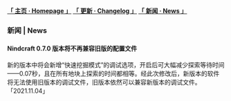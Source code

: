 **[「 主页 · Homepage 」](https://orxnre.github.io/) [「 更新 · Changelog 」](https://orxnre.github.io/c) [「 新闻 · News 」](https://orxnre.github.io/n)**

### 新闻 | News
#### Nindcraft 0.7.0 版本将不再兼容旧版的配置文件
新的版本中将会新增“快速挖掘模式”的调试选项，开启后可大幅减少探索等待时间——0.07秒，且在所有地块上探索的时间都相等。经此次修改后，新版本的软件将无法使用旧版本的调试文件，旧版本依然可以兼容新版本的调试文件。「2021.11.04」
